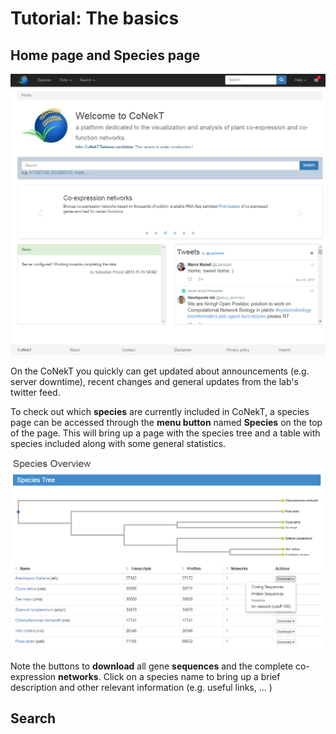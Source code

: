 # Tutorial: The basics

## Home page and Species page

![overview](images/overview.png "Conekt Overview")

On the CoNekT you quickly can get updated about announcements (e.g. server downtime), recent changes and general 
updates from the lab's twitter feed. 

To check out which **species** are currently included in CoNekT, a species page can be accessed through the **menu button** 
named **Species** on the top of the page. This will bring up a page with the species tree and a table with species included
along with some general statistics.

![species](images/species.png "Species")

Note the buttons to **download** all gene **sequences** and the complete co-expression **networks**. Click on a species
name to bring up a brief description and other relevant information (e.g. useful links, ... )

## Search

